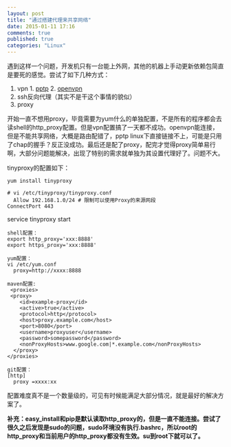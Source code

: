 ```yaml
---
layout: post
title: "通过搭建代理来共享网络"
date: 2015-01-11 17:16
comments: true
published: true
categories: "Linux"
---
```

   遇到这样一个问题，开发机只有一台能上外网，其他的机器上手动更新依赖包简直是要死的感觉。尝试了如下几种方式：

   1. vpn
   	1. [pptp][2]
   	2. [openvpn][1]
   2. ssh反向代理（其实不是干这个事情的貌似）
   3. proxy

   开始一直不想用proxy，毕竟需要为yum什么的单独配置，不是所有的程序都会去读shell的http_proxy配置。但是vpn配置搞了一天都不成功。openvpn能连接，但是不能共享网络，大概是路由配错了，pptp linux下直接链接不上，可能是只用了chap的握手？反正没成功。最后还是配了proxy，配完才觉得proxy简单易行啊，大部分问题能解决，出现了特别的需求就单独为其设置代理好了。问题不大。

   tinyproxy的配置如下：

   	yum install tinyproxy

   	# vi /etc/tinyproxy/tinyproxy.conf
	  Allow 192.168.1.0/24 # 限制可以使用Proxy的来源网段
    ConnectPort 443 
	
  service tinyproxy start

    shell配置：
    export http_proxy='xxx:8888'
    export https_proxy='xxx:8888'

    yum配置：
    vi /etc/yum.conf
	  proxy=http://xxxx:8888

    maven配置:
     <proxies>
     <proxy>
        <id>example-proxy</id>
        <active>true</active>
        <protocol>http</protocol>
        <host>proxy.example.com</host>
        <port>8080</port>
        <username>proxyuser</username>
        <password>somepassword</password>
        <nonProxyHosts>www.google.com|*.example.com</nonProxyHosts>
      </proxy>
    </proxies>

    git配置：
    [http]
      proxy =xxxx:xx
    	

  配置难度真不是一个数量级的，可见有时候能满足大部分情况，就是最好的解决方案了。

  **补充：easy_install和pip是默认读取http_proxy的，但是一直不能连接。尝试了很久之后发现是sudo的问题，sudo环境没有执行.bashrc，所以root的http_proxy和当前用户的http_proxy都没有生效。su到root下就可以了。**

[1]: https://www.digitalocean.com/community/tutorials/how-to-setup-and-configure-an-openvpn-server-on-centos-6 "How to Setup and Configure an OpenVPN Server on CentOS 6 | DigitalOcean"
[2]: http://5323197.blog.51cto.com/5313197/1285738 " centos6.4 安装配置 pptp vpn"